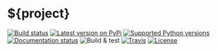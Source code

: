 # ${project}

[![Build status](https://img.shields.io/pypi/status/${project})](https://pypi.org/project/${project}/)
[![Latest version on PyPi](https://badge.fury.io/py/${project}.svg)](https://pypi.org/project/${project}/)
[![Supported Python versions](https://img.shields.io/pypi/pyversions/${project}.svg)](https://pypi.org/project/${project}/)
[![Documentation status](https://readthedocs.org/projects/${project}/badge/?version=latest&style=flat-square)](https://readthedocs.org/projects/${project}/stable)
![Build & test](https://github.com/${user}/${project}/workflows/Build%20&%20test/badge.svg)
[![Travis](https://travis-ci.org/${user}/${project}.svg?branch=master)](https://travis-ci.org/${user}/${project})
[![License](https://img.shields.io/badge/License-Apache%202.0-blue.svg)](https://opensource.org/licenses/Apache-2.0)
